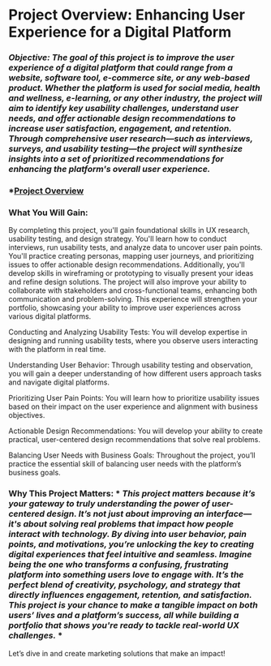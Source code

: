 
# Project Overview: Enhancing User Experience for a Digital Platform

### *Objective: The goal of this project is to improve the user experience of a digital platform that could range from a website, software tool, e-commerce site, or any web-based product. Whether the platform is used for social media, health and wellness, e-learning, or any other industry, the project will aim to identify key usability challenges, understand user needs, and offer actionable design recommendations to increase user satisfaction, engagement, and retention. Through comprehensive user research—such as interviews, surveys, and usability testing—the project will synthesize insights into a set of prioritized recommendations for enhancing the platform's overall user experience.*

### *[Project Overview](https://www.canva.com/design/DAGRBhpd_yw/2ngzRwVGsdEUk-vM7BdF_Q/edit?utm_content=DAGRBhpd_yw&utm_campaign=designshare&utm_medium=link2&utm_source=sharebutton) 

### What You Will Gain:

By completing this project, you'll gain foundational skills in UX research, usability testing, and design strategy. You'll learn how to conduct interviews, run usability tests, and analyze data to uncover user pain points. You'll practice creating personas, mapping user journeys, and prioritizing issues to offer actionable design recommendations. Additionally, you'll develop skills in wireframing or prototyping to visually present your ideas and refine design solutions. The project will also improve your ability to collaborate with stakeholders and cross-functional teams, enhancing both communication and problem-solving. This experience will strengthen your portfolio, showcasing your ability to improve user experiences across various digital platforms.

Conducting and Analyzing Usability Tests: You will develop expertise in designing and running usability tests, where you observe users interacting with the platform in real time.

Understanding User Behavior: Through usability testing and observation, you will gain a deeper understanding of how different users approach tasks and navigate digital platforms. 

Prioritizing User Pain Points: You will learn how to prioritize usability issues based on their impact on the user experience and alignment with business objectives.

Actionable Design Recommendations: You will develop your ability to create practical, user-centered design recommendations that solve real problems.

Balancing User Needs with Business Goals: Throughout the project, you’ll practice the essential skill of balancing user needs with the platform’s business goals.

### Why This Project Matters: * *This project matters because it’s your gateway to truly understanding the power of user-centered design. It’s not just about improving an interface—it's about solving real problems that impact how people interact with technology. By diving into user behavior, pain points, and motivations, you’re unlocking the key to creating digital experiences that feel intuitive and seamless. Imagine being the one who transforms a confusing, frustrating platform into something users love to engage with. It’s the perfect blend of creativity, psychology, and strategy that directly influences engagement, retention, and satisfaction. This project is your chance to make a tangible impact on both users’ lives and a platform’s success, all while building a portfolio that shows you're ready to tackle real-world UX challenges.* *

Let’s dive in and create marketing solutions that make an impact!
